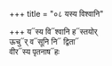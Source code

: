 +++
title = "०८ यस्य विश्वानि"

+++
य᳓स्य वि᳓श्वानि ह᳓स्तयोर्  
ऊचु᳓र् व᳓सूनि नि᳓ द्विता᳓  
वीर᳓स्य पृतनाष᳓हः